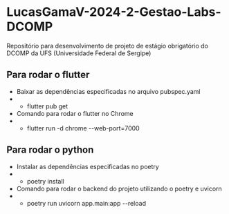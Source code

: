 # LucasGamaV-2024-2-Gestao-Labs-DCOMP
Repositório para desenvolvimento de projeto de estágio obrigatório do DCOMP da UFS (Universidade Federal de Sergipe)


## Para rodar o flutter
- Baixar as dependências especificadas no arquivo pubspec.yaml
- - flutter pub get
- Comando para rodar o flutter no Chrome
- - flutter run -d chrome --web-port=7000

## Para rodar o python
- Instalar as dependências especificadas no poetry
- - poetry install
- Comando para rodar o backend do projeto utilizando o poetry e uvicorn
- - poetry run uvicorn app.main:app --reload
